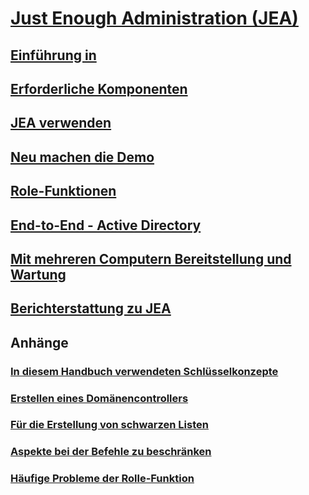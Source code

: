 # [Just Enough Administration (JEA)](README.md)
##  [Einführung in](introduction.md)
##  [Erforderliche Komponenten](prerequisites.md)
##  [JEA verwenden](using-jea.md)
##  [Neu machen die Demo](remake-the-demo-endpoint.md)
##  [Role-Funktionen](role-capabilities.md)
##  [End-to-End - Active Directory](end-to-end---active-directory.md)
##  [Mit mehreren Computern Bereitstellung und Wartung](multi-machine-deployment-and-maintenance.md)
##  [Berichterstattung zu JEA](reporting-on-jea.md)
##  Anhänge
###  [In diesem Handbuch verwendeten Schlüsselkonzepte](key-concepts-used-throughout-this-guide.md)  
###  [Erstellen eines Domänencontrollers](creating-a-domain-controller.md)  
###  [Für die Erstellung von schwarzen Listen](on-blacklisting.md)  
###  [Aspekte bei der Befehle zu beschränken](considerations-when-limiting-commands.md)  
###  [Häufige Probleme der Rolle-Funktion](common-role-capability-pitfalls.md)


<!--HONumber=Oct16_HO1-->


